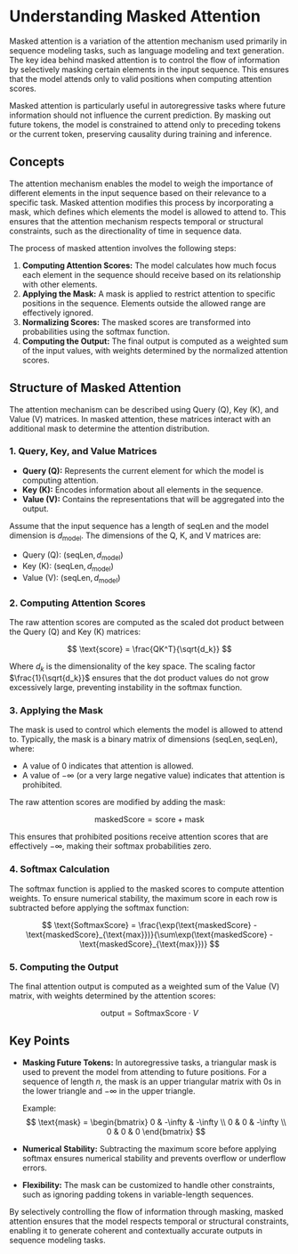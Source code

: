 # Understanding Masked Attention

Masked attention is a variation of the attention mechanism used primarily in sequence modeling tasks, such as language modeling and text generation. The key idea behind masked attention is to control the flow of information by selectively masking certain elements in the input sequence. This ensures that the model attends only to valid positions when computing attention scores.

Masked attention is particularly useful in autoregressive tasks where future information should not influence the current prediction. By masking out future tokens, the model is constrained to attend only to preceding tokens or the current token, preserving causality during training and inference.

## Concepts

The attention mechanism enables the model to weigh the importance of different elements in the input sequence based on their relevance to a specific task. Masked attention modifies this process by incorporating a mask, which defines which elements the model is allowed to attend to. This ensures that the attention mechanism respects temporal or structural constraints, such as the directionality of time in sequence data.

The process of masked attention involves the following steps:

1. **Computing Attention Scores:** The model calculates how much focus each element in the sequence should receive based on its relationship with other elements.
2. **Applying the Mask:** A mask is applied to restrict attention to specific positions in the sequence. Elements outside the allowed range are effectively ignored.
3. **Normalizing Scores:** The masked scores are transformed into probabilities using the softmax function.
4. **Computing the Output:** The final output is computed as a weighted sum of the input values, with weights determined by the normalized attention scores.

## Structure of Masked Attention

The attention mechanism can be described using Query (Q), Key (K), and Value (V) matrices. In masked attention, these matrices interact with an additional mask to determine the attention distribution.

### 1. Query, Key, and Value Matrices

- **Query (Q):** Represents the current element for which the model is computing attention.
- **Key (K):** Encodes information about all elements in the sequence.
- **Value (V):** Contains the representations that will be aggregated into the output.

Assume that the input sequence has a length of $\text{seqLen}$ and the model dimension is $d_{\text{model}}$. The dimensions of the Q, K, and V matrices are:

- Query (Q): $(\text{seqLen}, d_{\text{model}})$
- Key (K): $(\text{seqLen}, d_{\text{model}})$
- Value (V): $(\text{seqLen}, d_{\text{model}})$

### 2. Computing Attention Scores

The raw attention scores are computed as the scaled dot product between the Query (Q) and Key (K) matrices:

$$
\text{score} = \frac{QK^T}{\sqrt{d_k}}
$$

Where $d_k$ is the dimensionality of the key space. The scaling factor $\frac{1}{\sqrt{d_k}}$ ensures that the dot product values do not grow excessively large, preventing instability in the softmax function.

### 3. Applying the Mask

The mask is used to control which elements the model is allowed to attend to. Typically, the mask is a binary matrix of dimensions $(\text{seqLen}, \text{seqLen})$, where:

- A value of 0 indicates that attention is allowed.
- A value of $-\infty$ (or a very large negative value) indicates that attention is prohibited.

The raw attention scores are modified by adding the mask:

$$
\text{maskedScore} = \text{score} + \text{mask}
$$

This ensures that prohibited positions receive attention scores that are effectively $-\infty$, making their softmax probabilities zero.

### 4. Softmax Calculation

The softmax function is applied to the masked scores to compute attention weights. To ensure numerical stability, the maximum score in each row is subtracted before applying the softmax function:

$$
\text{SoftmaxScore} = \frac{\exp(\text{maskedScore} - \text{maskedScore}_{\text{max}})}{\sum\exp(\text{maskedScore} - \text{maskedScore}_{\text{max}})}
$$

### 5. Computing the Output

The final attention output is computed as a weighted sum of the Value (V) matrix, with weights determined by the attention scores:

$$
\text{output} = \text{SoftmaxScore} \cdot V
$$

## Key Points

- **Masking Future Tokens:** In autoregressive tasks, a triangular mask is used to prevent the model from attending to future positions. For a sequence of length $n$, the mask is an upper triangular matrix with 0s in the lower triangle and $-\infty$ in the upper triangle.

  Example:
  $$
  \text{mask} = \begin{bmatrix}
  0 & -\infty & -\infty \\
  0 & 0 & -\infty \\
  0 & 0 & 0
  \end{bmatrix}
  $$

- **Numerical Stability:** Subtracting the maximum score before applying softmax ensures numerical stability and prevents overflow or underflow errors.
- **Flexibility:** The mask can be customized to handle other constraints, such as ignoring padding tokens in variable-length sequences.

By selectively controlling the flow of information through masking, masked attention ensures that the model respects temporal or structural constraints, enabling it to generate coherent and contextually accurate outputs in sequence modeling tasks.
